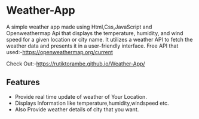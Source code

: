 # Weather-App
A simple weather app made using Html,Css,JavaScript and Openweathermap Api that displays the temperature, humidity, and wind speed for a given location or city name. It utilizes a weather API to fetch the weather data and presents it in a user-friendly interface.
Free API that used:-https://openweathermap.org/current

Check Out:-https://rutiktorambe.github.io/Weather-App/

## Features
- Provide real time update of weather of Your Location.
- Displays Information like temperature,humidity,windspeed etc.
- Also Provide weather details of city that you want.
